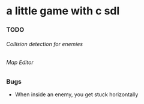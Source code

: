 # a little game with c sdl
### TODO
###### Collision detection for enemies
###### Map Editor

### Bugs
- When inside an enemy, you get stuck horizontally
